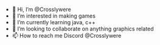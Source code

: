 - 👋 Hi, I’m @Crosslywere
- 👀 I’m interested in making games
- 🌱 I’m currently learning java, c++
- 💞️ I’m looking to collaborate on anything graphics related
- 📫 How to reach me Discord @Crosslywere

<!---
Crosslywere/Crosslywere is a ✨ special ✨ repository because its `README.md` (this file) appears on your GitHub profile.
You can click the Preview link to take a look at your changes.
--->
